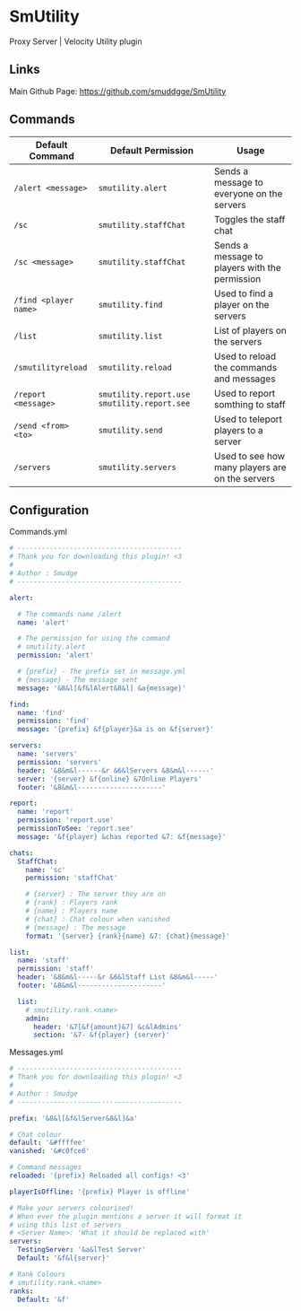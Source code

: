 # SmUtility
Proxy Server | Velocity Utility plugin

## Links
Main Github Page: https://github.com/smuddgge/SmUtility

## Commands

| Default Command       | Default Permission                           | Usage                                          |
|-----------------------|----------------------------------------------|------------------------------------------------|
| `/alert <message>`    | `smutility.alert`                            | Sends a message to everyone on the servers     |
| `/sc` | `smutility.staffChat`                        | Toggles the staff chat                         |
| `/sc <message>`       | `smutility.staffChat`                        | Sends a message to players with the permission |
| `/find <player name>` | `smutility.find`                             | Used to find a player on the servers           |                  
| `/list` | `smutility.list`                             | List of players on the servers                 |
| `/smutilityreload` | `smutility.reload`                           | Used to reload the commands and messages       |
| `/report <message>` | `smutility.report.use` `smutility.report.see` | Used to report somthing to staff               |
| `/send <from> <to>` | `smutility.send` | Used to teleport players to a server           |
| `/servers` | `smutility.servers` | Used to see how many players are on the servers |

## Configuration

Commands.yml
```yaml
# -----------------------------------------
# Thank you for downloading this plugin! <3
#
# Author : Smudge
# -----------------------------------------

alert:

  # The commands name /alert
  name: 'alert'

  # The permission for using the command
  # smutility.alert
  permission: 'alert'

  # {prefix} - The prefix set in message.yml
  # {message} - The message sent
  message: '&8&l[&f&lAlert&8&l] &a{message}'

find:
  name: 'find'
  permission: 'find'
  message: '{prefix} &f{player}&a is on &f{server}'

servers:
  name: 'servers'
  permission: 'servers'
  header: '&8&m&l------&r &6&lServers &8&m&l------'
  server: '{server} &f{online} &7Online Players'
  footer: '&8&m&l---------------------'

report:
  name: 'report'
  permission: 'report.use'
  permissionToSee: 'report.see'
  message: '&f{player} &chas reported &7: &f{message}'

chats:
  StaffChat:
    name: 'sc'
    permission: 'staffChat'

    # {server} : The server they are on
    # {rank} : Players rank
    # {name} : Players name
    # {chat} : Chat colour when vanished
    # {message} : The message
    format: '{server} {rank}{name} &7: {chat}{message}'

list:
  name: 'staff'
  permission: 'staff'
  header: '&8&m&l-----&r &6&lStaff List &8&m&l-----'
  footer: '&8&m&l---------------------'

  list:
    # smutility.rank.<name>
    admin:
      header: '&7[&f{amount}&7] &c&lAdmins'
      section: '&7- &f{player} {server}'
```

Messages.yml
```yaml
# -----------------------------------------
# Thank you for downloading this plugin! <3
#
# Author : Smudge
# -----------------------------------------

prefix: '&8&l[&f&lServer&8&l]&a'

# Chat colour
default: '&#ffffee'
vanished: '&#c0fce6'

# Command messages
reloaded: '{prefix} Reloaded all configs! <3'

playerIsOffline: '{prefix} Player is offline'

# Make your servers colourised!
# When ever the plugin mentions a server it will format it
# using this list of servers
# <Server Name>: 'What it should be replaced with'
servers:
  TestingServer: '&a&lTest Server'
  Default: '&f&l{server}'

# Rank Colours
# smutility.rank.<name>
ranks:
  Default: '&f'
```
